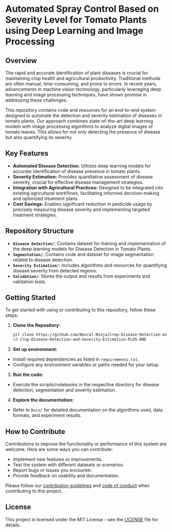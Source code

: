 # Automated Spray Control Based on Severity Level for Tomato Plants using Deep Learning and Image Processing

## Overview
The rapid and accurate identification of plant diseases is crucial for maintaining crop health and agricultural productivity. Traditional methods are often manual, time-consuming, and prone to errors. In recent years, advancements in machine vision technology, particularly leveraging deep learning and image processing techniques, have shown promise in addressing these challenges.

This repository contains code and resources for an end-to-end system designed to automate the detection and severity estimation of diseases in tomato plants. Our approach combines state-of-the-art deep learning models with image processing algorithms to analyze digital images of tomato leaves. This allows for not only detecting the presence of disease but also quantifying its severity.

## Key Features
- **Automated Disease Detection:** Utilizes deep learning models for accurate identification of disease presence in tomato plants.
- **Severity Estimation:** Provides quantitative assessment of disease severity, crucial for effective disease management strategies.
- **Integration with Agricultural Practices:** Designed to be integrated into existing agricultural workflows, facilitating informed decision-making and optimized treatment plans.
- **Cost Savings:** Enables significant reduction in pesticide usage by precisely measuring disease severity and implementing targeted treatment strategies.

## Repository Structure
- **`Disease Detection/`**: Contains dataset for training and implementation of the deep learning models for Disease Detection in Tomato Plants.
- **`Segmentation/`**: Contains code and dataset for image segmentation related to disease detection.
- **`Severity Estimation/`**: Includes algorithms and resources for quantifying disease severity from detected regions.
- **`Validation/`**: Stores the output and results from experiments and validation tests.

## Getting Started
To get started with using or contributing to this repository, follow these steps:

1. **Clone the Repository:**
   ```bash
   git clone https://github.com/Neural-Ninja/Crop-Disease-Detection-and-Severity-Estimation-PLOS-ONE.git
   cd Crop-Disease-Detection-and-Severity-Estimation-PLOS-ONE
   
2. **Set up environment:**
- Install required dependencies as listed in `requirements.txt`.
- Configure any environment variables or paths needed for your setup.

3. **Run the code:**
- Execute the scripts/notebooks in the respective directory for disease detection, segmentation and severity estimation.

4. **Explore the documentation:**
- Refer to `Docs/` for detailed documentation on the algorithms used, data formats, and experiment results.

## How to Contribute
Contributions to improve the functionality or performance of this system are welcome. Here are some ways you can contribute:
- Implement new features or improvements.
- Test the system with different datasets or scenarios.
- Report bugs or issues you encounter.
- Provide feedback on usability and documentation.

Please follow our [contribution guidelines](CONTRIBUTING.md) and [code of conduct](CODE_OF_CONDUCT.md) when contributing to this project.

## License
This project is licensed under the MIT License - see the [LICENSE](LICENSE) file for details.